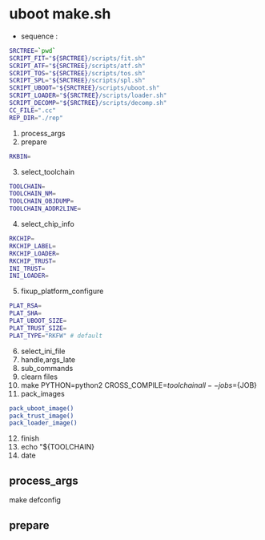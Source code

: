 # uboot make.sh 

- sequence :   
```bash
SRCTREE=`pwd`
SCRIPT_FIT="${SRCTREE}/scripts/fit.sh"
SCRIPT_ATF="${SRCTREE}/scripts/atf.sh"
SCRIPT_TOS="${SRCTREE}/scripts/tos.sh"
SCRIPT_SPL="${SRCTREE}/scripts/spl.sh"
SCRIPT_UBOOT="${SRCTREE}/scripts/uboot.sh"
SCRIPT_LOADER="${SRCTREE}/scripts/loader.sh"
SCRIPT_DECOMP="${SRCTREE}/scripts/decomp.sh"
CC_FILE=".cc"
REP_DIR="./rep"
```
  01. process_args  
  02. prepare  
```bash
RKBIN=
```
  03. select_toolchain  
```bash
TOOLCHAIN=
TOOLCHAIN_NM=
TOOLCHAIN_OBJDUMP=
TOOLCHAIN_ADDR2LINE=
```
  04. select_chip_info  
```bash
RKCHIP=
RKCHIP_LABEL=
RKCHIP_LOADER=
RKCHIP_TRUST=
INI_TRUST=
INI_LOADER=
```
  05. fixup_platform_configure  
```bash
PLAT_RSA=
PLAT_SHA=
PLAT_UBOOT_SIZE=
PLAT_TRUST_SIZE=
PLAT_TYPE="RKFW" # default
```
  06. select_ini_file  
  07. handle,args_late  
  08. sub_commands  
  09. clearn files  
  10. make PYTHON=python2 CROSS_COMPILE=${toolchain} all --jobs=${JOB}  
  11. pack_images  
```bash
pack_uboot_image()
pack_trust_image()
pack_loader_image()
```
  12. finish  
  13. echo "${TOOLCHAIN}  
  14. date  
  
## process_args
 make defconfig

## prepare


